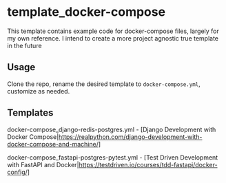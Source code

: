 # template_docker-compose

This template contains example code for docker-compose files, largely for my own reference.  I intend to create a more project agnostic true template in the future

## Usage

Clone the repo, rename the desired template to `docker-compose.yml`, customize as needed.

## Templates

docker-compose_django-redis-postgres.yml - [Django Development with Docker Compose|https://realpython.com/django-development-with-docker-compose-and-machine/]

docker-compose_fastapi-postgres-pytest.yml - [Test Driven Development with FastAPI and Docker|https://testdriven.io/courses/tdd-fastapi/docker-config/]